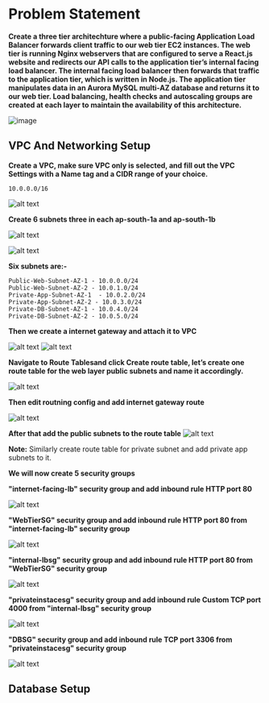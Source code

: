 # Problem Statement

**Create a three tier architechture where a public-facing Application Load Balancer forwards client traffic to our web tier EC2 instances. The web tier is running Nginx webservers that are configured to serve a React.js website and redirects our API calls to the application tier’s internal facing load balancer. The internal facing load balancer then forwards that traffic to the application tier, which is written in Node.js. The application tier manipulates data in an Aurora MySQL multi-AZ database and returns it to our web tier. Load balancing, health checks and autoscaling groups are created at each layer to maintain the availability of this architecture.**

![image](<aws 3 tier.drawio.png>)

## VPC And Networking Setup

**Create a VPC, make sure VPC only is selected, and fill out the VPC Settings with a Name tag and a CIDR range of your choice.**
```
10.0.0.0/16
```

![alt text](<Screenshot 2024-03-16 105416.png>)

**Create 6 subnets three in each ap-south-1a and ap-south-1b**

![alt text](<Screenshot 2024-03-16 110114.png>)

![alt text](<Screenshot 2024-03-16 110138.png>) 

**Six subnets are:-**
```
Public-Web-Subnet-AZ-1 - 10.0.0.0/24
Public-Web-Subnet-AZ-2 - 10.0.1.0/24
Private-App-Subnet-AZ-1  - 10.0.2.0/24
Private-App-Subnet-AZ-2 - 10.0.3.0/24
Private-DB-Subnet-AZ-1 - 10.0.4.0/24
Private-DB-Subnet-AZ-2 - 10.0.5.0/24
```
**Then we create a internet gateway and attach it to VPC**

![alt text](<Screenshot 2024-03-16 110259.png>)
![alt text](<Screenshot 2024-03-16 110331.png>)

**Navigate to Route Tablesand  click Create route table, let’s create one route table for the web layer public subnets and name it accordingly.**

![alt text](<Screenshot 2024-03-16 110907.png>)

**Then edit routning config and add internet gateway route** 

![alt text](<Screenshot 2024-03-16 110936.png>) 

**After that add the public subnets to the route table**
![alt text](<Screenshot 2024-03-16 111003.png>)

**Note:** Similarly create route table for private subnet and add private app subnets to it.

**We will now create 5 security groups**

**"internet-facing-lb" security group and add inbound rule HTTP port 80**

![alt text](<Screenshot 2024-03-16 111445.png>) 

**"WebTierSG" security group and add inbound rule HTTP port 80 from "internet-facing-lb" security group**

![alt text](<Screenshot 2024-03-16 111657.png>) 

**"internal-lbsg" security group and add inbound rule HTTP port 80 from "WebTierSG" security group**

![alt text](<Screenshot 2024-03-16 111852.png>) 

**"privateinstacesg" security group and add inbound rule Custom TCP port 4000 from "internal-lbsg" security group**

![alt text](<Screenshot 2024-03-16 112441.png>)

**"DBSG" security group and add inbound rule TCP port 3306 from "privateinstacesg" security group**

![alt text](<Screenshot 2024-03-16 112705.png>) 

## Database Setup 